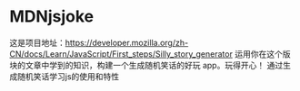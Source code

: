 # MDNjsjoke
这是项目地址：https://developer.mozilla.org/zh-CN/docs/Learn/JavaScript/First_steps/Silly_story_generator
运用你在这个版块的文章中学到的知识，构建一个生成随机笑话的好玩 app。玩得开心！
通过生成随机笑话学习js的使用和特性
